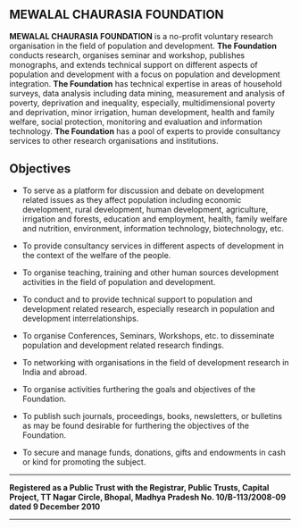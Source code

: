 ## MEWALAL CHAURASIA FOUNDATION

**MEWALAL CHAURASIA FOUNDATION** is a no-profit voluntary research organisation in the field of population and development. **The Foundation** conducts research, organises seminar and workshop, publishes monographs, and extends technical support on different aspects of population and development with a focus on population and development integration. **The Foundation** has technical expertise in areas of household surveys, data analysis including data mining, measurement and analysis of poverty, deprivation and inequality, especially, multidimensional poverty and deprivation, minor irrigation, human development, health and family welfare, social protection, monitoring and evaluation and information technology. **The Foundation** has a pool of experts to provide consultancy services to other research organisations and institutions.

## Objectives ##

* To serve as a platform for discussion and debate on development related issues as they affect population including economic development, rural development, human development, agriculture, irrigation and forests, education and employment, health, family welfare and nutrition, environment, information technology, biotechnology, etc.

* To provide consultancy services in different aspects of development in the context of the welfare of the people.

* To organise teaching, training and other human sources development activities in the field of population and development.

* To conduct and to provide technical support to population and development related research, especially research in population and development interrelationships.

* To organise Conferences, Seminars, Workshops, etc. to disseminate population and development related research findings.

* To networking with organisations in the field of development research in India and abroad.

* To organise activities furthering the goals and objectives of the Foundation.

* To publish such journals, proceedings, books, newsletters, or bulletins as may be found desirable for furthering the objectives of the Foundation.

* To secure and manage funds, donations, gifts and endowments in cash or kind for promoting the subject.

***
**Registered as a Public Trust with the Registrar, Public Trusts, Capital Project, TT Nagar Circle, Bhopal, Madhya Pradesh No. 10/B-113/2008-09 dated 9 December 2010**
***
